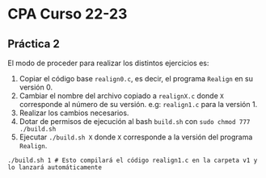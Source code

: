 # CPA Curso 22-23
## Práctica 2
El modo de proceder para realizar los distintos ejercicios es:
1. Copiar el código base `realign0.c`, es decir, el programa `Realign` en su versión 0.
2. Cambiar el nombre del archivo copiado a `realignX.c` donde `X` corresponde al número de su versión. e.g: `realign1.c` para la versión 1.
3. Realizar los cambios necesarios.
4. Dotar de permisos de ejecución al bash `build.sh` con `sudo chmod 777 ./build.sh`
5. Ejecutar `./build.sh X` donde `X` corresponde a la versión del programa `Realign`. 
```
./build.sh 1 # Esto compilará el código realign1.c en la carpeta v1 y lo lanzará automáticamente
```
